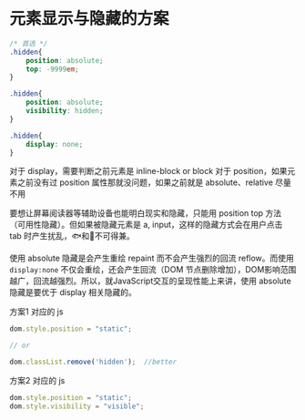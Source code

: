 # 元素显示与隐藏的方案


```css
/* 首选 */
.hidden{
    position: absolute;
    top: -9999em;
}

.hidden{
    position: absolute;
    visibility: hidden;
}

.hidden{
    display: none;
}
```

对于 display，需要判断之前元素是 inline-block or block
对于 position，如果元素之前没有过 position 属性那就没问题，如果之前就是 absolute、relative 尽量不用

要想让屏幕阅读器等辅助设备也能明白现实和隐藏，只能用 position top 方法 （可用性隐藏）。但如果被隐藏元素是 a, input，这样的隐藏方式会在用户点击 tab 时产生扰乱，🐟和🐻不可得兼。

使用 absolute 隐藏是会产生重绘 repaint 而不会产生强烈的回流 reflow。而使用 `display:none` 不仅会重绘，还会产生回流（DOM 节点删除增加），DOM影响范围越广，回流越强烈。所以，就JavaScript交互的呈现性能上来讲，使用 absolute 隐藏是要优于 display 相关隐藏的。


方案1 对应的 js

```javascript
dom.style.position = "static";

// or

dom.classList.remove('hidden');  //better
```

方案2 对应的 js

```javascript
dom.style.position = "static";
dom.style.visibility = "visible";
```

